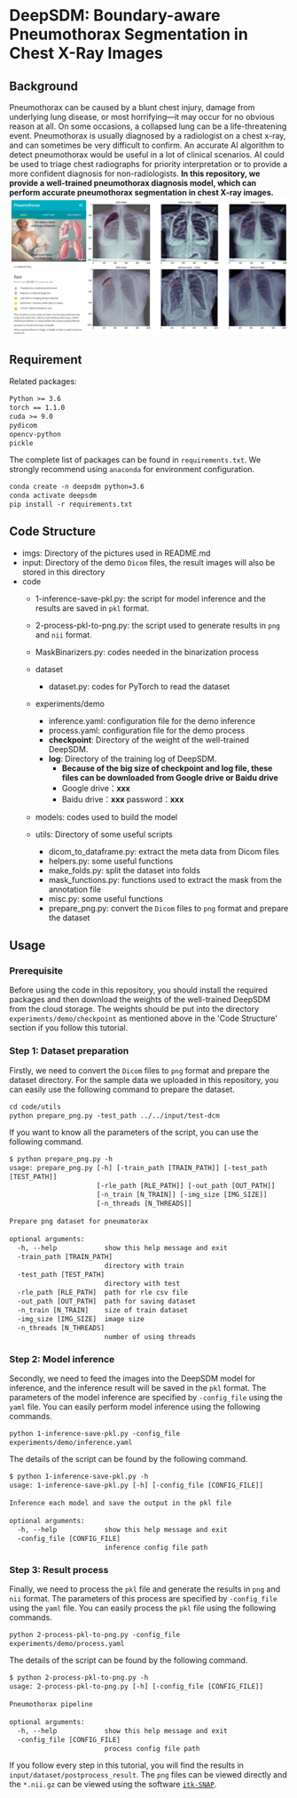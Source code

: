 # DeepSDM: Boundary-aware Pneumothorax Segmentation in Chest X-Ray Images
## Background
Pneumothorax can be caused by a blunt chest injury, damage from underlying lung disease, or most horrifying—it may occur for no obvious reason at all. On some occasions, a collapsed lung can be a life-threatening event.
Pneumothorax is usually diagnosed by a radiologist on a chest x-ray, and can sometimes be very difficult to confirm. An accurate AI algorithm to detect pneumothorax would be useful in a lot of clinical scenarios. AI could be used to triage chest radiographs for priority interpretation or to provide a more confident diagnosis for non-radiologists.
**In this repository, we provide a well-trained pneumothorax diagnosis model, which can perform accurate pneumothorax segmentation in chest X-ray images.**
![Introduction.png](https://github.com/wangyunpengbio/DeepSDM/raw/master/imgs/1-intro.png
)
## Requirement
Related packages:
```
Python >= 3.6
torch == 1.1.0
cuda >= 9.0
pydicom
opencv-python
pickle
```
The complete list of packages can be found in `requirements.txt`. We strongly recommend using `anaconda` for environment configuration.
```
conda create -n deepsdm python=3.6
conda activate deepsdm
pip install -r requirements.txt
```
## Code Structure

- imgs: Directory of the pictures used in README.md
- input: Directory of the demo `Dicom` files, the result images will also be stored in this directory
- code
  - 1-inference-save-pkl.py: the script for model inference and the results are saved in `pkl` format.
  - 2-process-pkl-to-png.py: the script used to generate results in `png` and `nii` format.
  - MaskBinarizers.py: codes needed in the binarization process
  - dataset
    - dataset.py: codes for PyTorch to read the dataset
  - experiments/demo
    - inference.yaml: configuration file for the demo inference
    - process.yaml: configuration file for the demo process
    - **checkpoint**: Directory of the weight of the well-trained DeepSDM.
    - **log**: Directory of the training log of DeepSDM.
      - **Because of the big size of checkpoint and log file, these files can be downloaded from Google drive or Baidu drive**
      - Google drive：**xxx**
      - Baidu drive：**xxx** password：**xxx**

  - models: codes used to build the model
  - utils: Directory of some useful scripts
    - dicom_to_dataframe.py: extract the meta data from Dicom files
    - helpers.py: some useful functions
    - make_folds.py: split the dataset into folds
    - mask_functions.py: functions used to extract the mask from the annotation file
    - misc.py: some useful functions
    - prepare_png.py: convert the `Dicom` files to `png` format and prepare the dataset

## Usage

### Prerequisite
Before using the code in this repository, you should install the required packages and then download the weights of the well-trained DeepSDM from the cloud storage. The weights should be put into the directory `experiments/demo/checkpoint` as mentioned above in the 'Code Structure' section if you follow this tutorial.

### Step 1: Dataset preparation
Firstly, we need to convert the `Dicom` files to `png` format and prepare the dataset directory. For the sample data we uploaded in this repository, you can easily use the following command to prepare the dataset.

```
cd code/utils
python prepare_png.py -test_path ../../input/test-dcm
```
If you want to know all the parameters of the script, you can use the following command.
```
$ python prepare_png.py -h
usage: prepare_png.py [-h] [-train_path [TRAIN_PATH]] [-test_path [TEST_PATH]]
                      [-rle_path [RLE_PATH]] [-out_path [OUT_PATH]]
                      [-n_train [N_TRAIN]] [-img_size [IMG_SIZE]]
                      [-n_threads [N_THREADS]]

Prepare png dataset for pneumatorax

optional arguments:
  -h, --help            show this help message and exit
  -train_path [TRAIN_PATH]
                        directory with train
  -test_path [TEST_PATH]
                        directory with test
  -rle_path [RLE_PATH]  path for rle csv file
  -out_path [OUT_PATH]  path for saving dataset
  -n_train [N_TRAIN]    size of train dataset
  -img_size [IMG_SIZE]  image size
  -n_threads [N_THREADS]
                        number of using threads

```

### Step 2: Model inference
Secondly, we need to feed the images into the DeepSDM model for inference, and the inference result will be saved in the `pkl` format. The parameters of the model inference are specified by `-config_file` using the `yaml` file. You can easily perform model inference using the following commands. 

```
python 1-inference-save-pkl.py -config_file experiments/demo/inference.yaml
```
The details of the script can be found by the following command.
```
$ python 1-inference-save-pkl.py -h
usage: 1-inference-save-pkl.py [-h] [-config_file [CONFIG_FILE]]

Inference each model and save the output in the pkl file

optional arguments:
  -h, --help            show this help message and exit
  -config_file [CONFIG_FILE]
                        inference config file path
```

### Step 3: Result process
Finally, we need to process the `pkl` file and generate the results in `png` and `nii` format. The parameters of this process are specified by `-config_file` using the `yaml` file. You can easily process the `pkl` file using the following commands.
```
python 2-process-pkl-to-png.py -config_file experiments/demo/process.yaml
```
The details of the script can be found by the following command.
```
$ python 2-process-pkl-to-png.py -h
usage: 2-process-pkl-to-png.py [-h] [-config_file [CONFIG_FILE]]

Pneumothorax pipeline

optional arguments:
  -h, --help            show this help message and exit
  -config_file [CONFIG_FILE]
                        process config file path
```
If you follow every step in this tutorial, you will find the results in `input/dataset/postprocess_result`. The `png` files can be viewed directly and the `*.nii.gz` can be viewed using the software [`itk-SNAP`](http://www.itksnap.org/pmwiki/pmwiki.php).